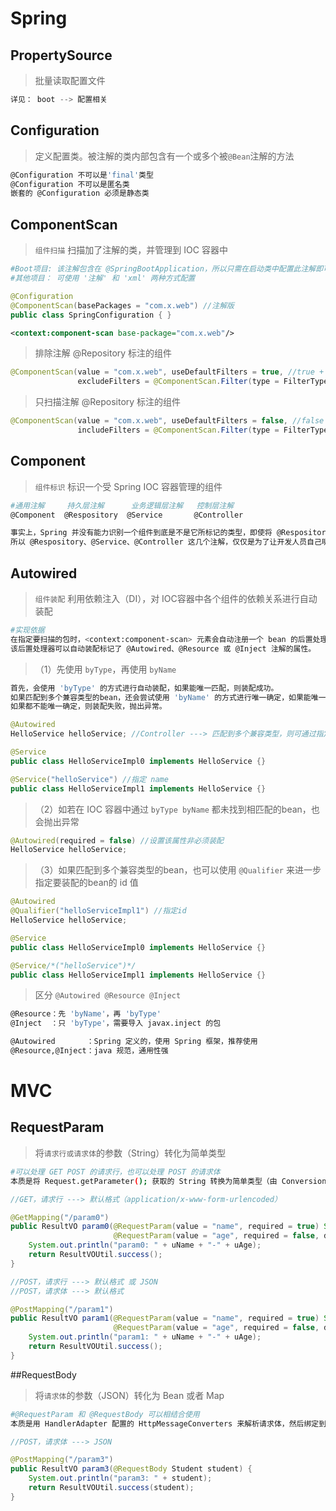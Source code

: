 

# Spring

## PropertySource

> 批量读取配置文件

```java
详见： boot --> 配置相关
```
## Configuration

> 定义配置类。被注解的类内部包含有一个或多个被`@Bean`注解的方法

```sh
@Configuration 不可以是'final'类型
@Configuration 不可以是匿名类
嵌套的 @Configuration 必须是静态类
```





## ComponentScan

> `组件扫描`  扫描加了注解的类，并管理到 IOC 容器中

```sh
#Boot项目: 该注解包含在 @SpringBootApplication，所以只需在启动类中配置此注解即可
#其他项目： 可使用 '注解' 和 'xml' 两种方式配置
```

```java
@Configuration
@ComponentScan(basePackages = "com.x.web") //注解版
public class SpringConfiguration { }
```

```xml
<context:component-scan base-package="com.x.web"/>
```

> 排除注解 @Repository 标注的组件

```java
@ComponentScan(value = "com.x.web", useDefaultFilters = true, //true + excludeFilters
               excludeFilters = @ComponentScan.Filter(type = FilterType.ANNOTATION, classes = Repository.class))
```

> 只扫描注解 @Repository 标注的组件

```java
@ComponentScan(value = "com.x.web", useDefaultFilters = false, //false + includeFilters
               includeFilters = @ComponentScan.Filter(type = FilterType.ANNOTATION, classes = Repository.class))
```

## Component

> `组件标识` 标识一个受 Spring IOC 容器管理的组件

```sh
#通用注解     持久层注解      业务逻辑层注解   控制层注解
@Component  @Respository  @Service       @Controller
```

```sh
事实上，Spring 并没有能力识别一个组件到底是不是它所标记的类型，即使将 @Respository 注解用在一个表述层控制器组件上，也不会产生任何错误，
所以 @Respository、@Service、@Controller 这几个注解，仅仅是为了让开发人员自己明确当前的组件扮演的角色。
```

## Autowired

> `组件装配`  利用依赖注入（DI），对 IOC容器中各个组件的依赖关系进行自动装配

```sh
#实现依据
在指定要扫描的包时，<context:component-scan> 元素会自动注册一个 bean 的后置处理器：AutowiredAnnotationBeanPostProcessor 的实例。
该后置处理器可以自动装配标记了 @Autowired、@Resource 或 @Inject 注解的属性。
```

> （1）先使用 `byType`，再使用 `byName`

```sh
首先，会使用 'byType' 的方式进行自动装配，如果能唯一匹配，则装配成功。
如果匹配到多个兼容类型的bean，还会尝试使用 'byName' 的方式进行唯一确定，如果能唯一确定，则装配成功。
如果都不能唯一确定，则装配失败，抛出异常。
```

```java
@Autowired
HelloService helloService; //Controller ---> 匹配到多个兼容类型，则可通过指定 name 的形式装配

@Service
public class HelloServiceImpl0 implements HelloService {}

@Service("helloService") //指定 name
public class HelloServiceImpl1 implements HelloService {}
```

>（2）如若在 IOC 容器中通过 `byType byName` 都未找到相匹配的bean，也会抛出异常

```java
@Autowired(required = false) //设置该属性非必须装配
HelloService helloService;
```

>（3）如果匹配到多个兼容类型的bean，也可以使用 `@Qualifier` 来进一步指定要装配的bean的 id 值

```java
@Autowired
@Qualifier("helloServiceImpl1") //指定id
HelloService helloService;

@Service
public class HelloServiceImpl0 implements HelloService {}

@Service/*("helloService")*/
public class HelloServiceImpl1 implements HelloService {}
```

> 区分 `@Autowired @Resource @Inject`

```sh
@Resource：先 'byName'，再 'byType'
@Inject  ：只 'byType'，需要导入 javax.inject 的包
```

```sh
@Autowired       ：Spring 定义的，使用 Spring 框架，推荐使用
@Resource,@Inject：java 规范，通用性强
```





# MVC

## RequestParam

> 将`请求行或请求体`的参数（String）转化为简单类型

```sh
#可以处理 GET POST 的请求行，也可以处理 POST 的请求体
本质是将 Request.getParameter(); 获取的 String 转换为简单类型（由 ConversionService 配置的转换器来完成）
```

```java
//GET，请求行 ---> 默认格式（application/x-www-form-urlencoded）

@GetMapping("/param0")
public ResultVO param0(@RequestParam(value = "name", required = true) String uName,
                       @RequestParam(value = "age", required = false, defaultValue = "18") Integer uAge) {
    System.out.println("param0: " + uName + "-" + uAge);
    return ResultVOUtil.success();
}
```

```java
//POST，请求行 ---> 默认格式 或 JSON
//POST，请求体 ---> 默认格式

@PostMapping("/param1")
public ResultVO param1(@RequestParam(value = "name", required = true) String uName,
                       @RequestParam(value = "age", required = false, defaultValue = "18") Integer uAge) {
    System.out.println("param1: " + uName + "-" + uAge);
    return ResultVOUtil.success();
}
```

##RequestBody

> 将`请求体`的参数（JSON）转化为 Bean 或者 Map

```sh
#@RequestParam 和 @RequestBody 可以相结合使用
本质是用 HandlerAdapter 配置的 HttpMessageConverters 来解析请求体，然后绑定到相应的 bean 上
```

```java
//POST，请求体 ---> JSON

@PostMapping("/param3")
public ResultVO param3(@RequestBody Student student) {
    System.out.println("param3: " + student);
    return ResultVOUtil.success(student);
}
```






